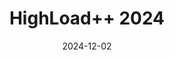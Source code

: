 ---
title: "HighLoad++ 2024"
date: 2024-12-02
type: "events"
role: "演讲者"
location: "莫斯科"
description: "主题: \"转型故事：我们如何未能处理 20,000+ RPS 以及我们从中学到的教训\""
video: "https://youtu.be/YSwJkAcgMmk"
presentation: "files/presentations/HighLoad_2024_Q4.pdf"
---